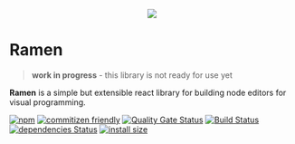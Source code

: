 [npm-url]: https://www.npmjs.com/package/@au-re/ramen
[npm-image]: https://img.shields.io/npm/v/@au-re/ramen
[commitizen-url]: http://commitizen.github.io/cz-cli/
[commitizen-image]: https://img.shields.io/badge/commitizen-friendly-brightgreen.svg
[license-url]: https://github.com/au-re/rimless/LICENSE
[dependencies-url]: https://david-dm.org/au-re/ramen
[dependencies-image]: https://david-dm.org/au-re/ramen/status.svg
[build-status]: https://travis-ci.org/au-re/ramen
[build-status-image]: https://travis-ci.org/au-re/ramen.svg?branch=master
[sonar-cloud]: https://sonarcloud.io/dashboard?id=au-re_ramen
[sonar-cloud-image]: https://sonarcloud.io/api/project_badges/measure?project=au-re_ramen&metric=alert_status
[package-size-url]: https://packagephobia.now.sh/result?p=@au-re/ramen
[package-size-image]: https://packagephobia.now.sh/badge?p=@au-re/ramen

<p align="center">
  <img src="https://raw.githubusercontent.com/au-re/ramen/master/assets/ramen.png"/>
</p>

# Ramen

> **work in progress** - this library is not ready for use yet

**Ramen** is a simple but extensible react library for building node editors for visual programming.

[![npm][npm-image]][npm-url]
[![commitizen friendly][commitizen-image]][commitizen-url]
[![Quality Gate Status][sonar-cloud-image]][sonar-cloud]
[![Build Status][build-status-image]][build-status]
[![dependencies Status][dependencies-image]][dependencies-url]
[![install size][package-size-image]][package-size-url]